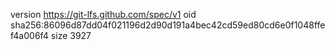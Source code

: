 version https://git-lfs.github.com/spec/v1
oid sha256:86096d87dd04f021196d2d90d191a4bec42cd59ed80cd6e0f1048ffef4a006f4
size 3927

